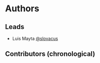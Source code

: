 <!-- Space: TerraformModuleTemplate -->
<!-- Parent: Project -->
<!-- Title: Authors -->

# Authors

## Leads

- Luis Mayta [@slovacus](https://github.com/luismayta)

## Contributors (chronological)
